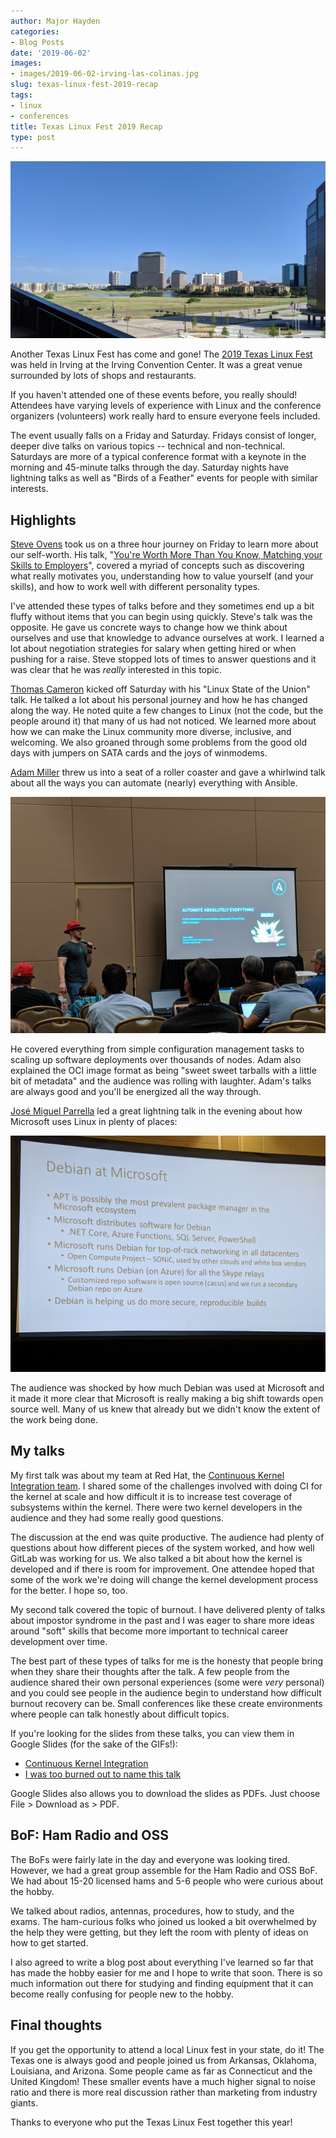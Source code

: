```yaml
---
author: Major Hayden
categories:
- Blog Posts
date: '2019-06-02'
images:
- images/2019-06-02-irving-las-colinas.jpg
slug: texas-linux-fest-2019-recap
tags:
- linux
- conferences
title: Texas Linux Fest 2019 Recap
type: post
---
```


![Las Colinas in Irving]

Another Texas Linux Fest has come and gone! The [2019 Texas Linux Fest] was
held in Irving at the Irving Convention Center. It was a great venue surrounded
by lots of shops and restaurants.

If you haven't attended one of these events before, you really should!
Attendees have varying levels of experience with Linux and the conference
organizers (volunteers) work really hard to ensure everyone feels included.

The event usually falls on a Friday and Saturday. Fridays consist of longer,
deeper dive talks on various topics -- technical and non-technical. Saturdays
are more of a typical conference format with a keynote in the morning and
45-minute talks through the day. Saturday nights have lightning talks as well
as "Birds of a Feather" events for people with similar interests.

[Las Colinas in Irving]: /images/2019-06-02-irving-las-colinas.jpg
[2019 Texas Linux Fest]: https://2019.texaslinuxfest.org/

## Highlights

[Steve Ovens] took us on a three hour journey on Friday to learn more about our
self-worth. His talk, "[You're Worth More Than You Know, Matching your Skills
to Employers]", covered a myriad of concepts such as discovering what really
motivates you, understanding how to value yourself (and your skills), and how
to work well with different personality types.

I've attended these types of talks before and they sometimes end up a bit
fluffy without items that you can begin using quickly. Steve's talk was the
opposite. He gave us concrete ways to change how we think about ourselves and
use that knowledge to advance ourselves at work. I learned a lot about
negotiation strategies for salary when getting hired or when pushing for a
raise. Steve stopped lots of times to answer questions and it was clear that he
was *really* interested in this topic.

[Thomas Cameron] kicked off Saturday with his "Linux State of the Union" talk.
He talked a lot about his personal journey and how he has changed along the
way. He noted quite a few changes to Linux (not the code, but the people around
it) that many of us had not noticed. We learned more about how we can make the
Linux community more diverse, inclusive, and welcoming. We also groaned through
some problems from the good old days with jumpers on SATA cards and the joys of
winmodems.

[Adam Miller] threw us into a seat of a roller coaster and gave a whirlwind
talk about all the ways you can automate (nearly) everything with Ansible.

![Adam Miller Ansible talk]

He covered everything from simple configuration management tasks to scaling up
software deployments over thousands of nodes. Adam also explained the OCI image
format as being "sweet sweet tarballs with a little bit of metadata" and the
audience was rolling with laughter. Adam's talks are always good and you'll be
energized all the way through.

[José Miguel Parrella] led a great lightning talk in the evening about how
Microsoft uses Linux in plenty of places:

![Debian at Microsoft slide]

The audience was shocked by how much Debian was used at Microsoft and it made
it more clear that Microsoft is really making a big shift towards open source
well. Many of us knew that already but we didn't know the extent of the work
being done.

[Steve Ovens]: https://twitter.com/linuxovens?lang=en
[You're Worth More Than You Know, Matching your Skills to Employers]: https://2019.texaslinuxfest.org/presentations.html#trackf3_2
[Thomas Cameron]: https://twitter.com/thomasdcameron
[Adam Miller]: https://twitter.com/themaxamillion
[Adam Miller Ansible talk]: /images/2019-06-02-adam-miller-ansible.jpg
[José Miguel Parrella]: https://twitter.com/bureado
[Debian at Microsoft slide]: /images/2019-06-02-debian-at-microsoft.jpg

## My talks

My first talk was about my team at Red Hat, the [Continuous Kernel Integration
team]. I shared some of the challenges involved with doing CI for the kernel at
scale and how difficult it is to increase test coverage of subsystems within
the kernel. There were two kernel developers in the audience and they had some
really good questions.

The discussion at the end was quite productive. The audience had plenty of
questions about how different pieces of the system worked, and how well GitLab
was working for us. We also talked a bit about how the kernel is developed and
if there is room for improvement. One attendee hoped that some of the work
we're doing will change the kernel development process for the better. I hope
so, too.

My second talk covered the topic of burnout. I have delivered plenty of talks
about impostor syndrome in the past and I was eager to share more ideas around
"soft" skills that become more important to technical career development over
time.

The best part of these types of talks for me is the honesty that people bring
when they share their thoughts after the talk. A few people from the audience
shared their own personal experiences (some were *very* personal) and you could
see people in the audience begin to understand how difficult burnout recovery
can be. Small conferences like these create environments where people can talk
honestly about difficult topics.

If you're looking for the slides from these talks, you can view them in
Google Slides (for the sake of the GIFs!):

  * [Continuous Kernel Integration]
  * [I was too burned out to name this talk]

Google Slides also allows you to download the slides as PDFs. Just choose
File > Download as > PDF.

[Continuous Kernel Integration team]: https://cki-project.org/
[Continuous Kernel Integration]: https://docs.google.com/presentation/d/1T0JaRA0wtDU0aTWTyASwwy_ugtzjUcw_ZDmC5KFzw-A/edit
[I was too burned out to name this talk]: https://docs.google.com/presentation/d/1uYY8Ezw8rMhMjRA_d-H8rnv4AWqROyBx86HTcGFEtdQ/edit

## BoF: Ham Radio and OSS

The BoFs were fairly late in the day and everyone was looking tired. However,
we had a great group assemble for the Ham Radio and OSS BoF. We had about 15-20
licensed hams and 5-6 people who were curious about the hobby.

We talked about radios, antennas, procedures, how to study, and the exams. The
ham-curious folks who joined us looked a bit overwhelmed by the help they were
getting, but they left the room with plenty of ideas on how to get started.

I also agreed to write a blog post about everything I've learned so far that
has made the hobby easier for me and I hope to write that soon. There is so
much information out there for studying and finding equipment that it can
become really confusing for people new to the hobby.

## Final thoughts

If you get the opportunity to attend a local Linux fest in your state, do it!
The Texas one is always good and people joined us from Arkansas, Oklahoma,
Louisiana, and Arizona. Some people came as far as Connecticut and the United
Kingdom! These smaller events have a much higher signal to noise ratio and
there is more real discussion rather than marketing from industry giants.

Thanks to everyone who put the Texas Linux Fest together this year!